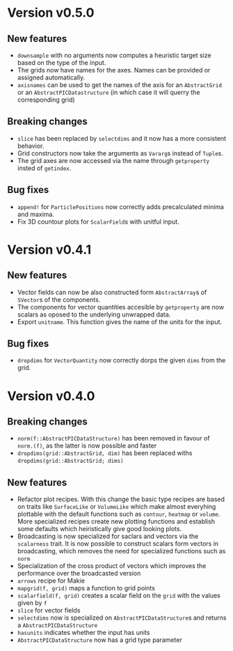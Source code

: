 # Version v0.5.0

## New features
- `downsample` with no arguments now computes a heuristic target size based on the type of the input.
- The grids now have names for the axes. Names can be provided or assigned automatically.
- `axisnames` can be used to get the names of the axis for an `AbstractGrid` or an `AbstractPICDatastructure` (in which case it will querry the corresponding grid)

## Breaking changes
- `slice` has been replaced by `selectdims` and it now has a more consistent behavior.
- Grid constructors now take the arguments as `Vararg`s instead of `Tuple`s.
- The grid axes are now accessed via the name through `getproperty` insted of `getindex`.

## Bug fixes
- `append!` for `ParticlePositions` now correctly adds precalculated minima and maxima.
- Fix 3D countour plots for `ScalarField`s with unitful input.

# Version v0.4.1

## New features
- Vector fields can now be also constructed form `AbstractArray`s of `SVector`s of the components.
- The components for vector quantities accesible by `getproperty` are now scalars as oposed to the underlying unwrapped data.
- Export `unitname`. This function gives the name of the units for the input.

## Bug fixes
- `dropdims` for `VectorQuantity` now correctly dorps the given `dims` from the grid.
# Version v0.4.0

## Breaking changes
- `norm(f::AbstractPICDataStructure)` has been removed in favour of `norm.(f)`, as the latter is now possible and faster
- `dropdims(grid::AbstractGrid, dim)` has been replaced withs `dropdims(grid::AbstractGrid; dims)`

## New features
- Refactor plot recipes. With this change the basic type recipes are based on traits
like `SurfaceLike` or `VolumeLike` which make almost everyhing plottable
with the default functions such as `contour`, `heatmap` or `volume`.
More specialized recipes create new plotting functions and establish
some defaults which heiristically give good looking plots.
- Broadcasting is now specialized for saclars and vectors via the `scalarness` trait. It is now possible to construct scalars form vectors in broadcasting, which removes the need for specialized functions such as `norm`
- Specialization of the cross product of vectors which improves the performance over the broadcasted version
- `arrows` recipe for Makie
- `mapgrid(f, grid)` maps a function to grid points
- `scalarfield(f, grid)` creates a scalar field on the `grid` with the values given by `f`
- `slice` for vector fields
- `selectdims` now is specialized on `AbstractPICDataStructure`s and returns a `AbstractPICDataStructure`
- `hasunits` indicates whether the input has units
- `AbstractPICDataStructure` now has a grid type parameter

